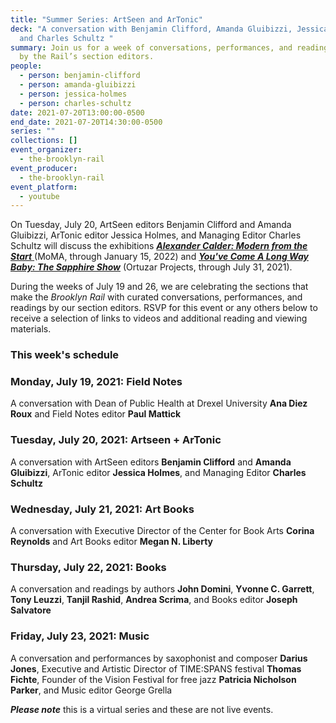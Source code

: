 ```yaml
---
title: "Summer Series: ArtSeen and ArTonic"
deck: "A conversation with Benjamin Clifford, Amanda Gluibizzi, Jessica Holmes,
  and Charles Schultz "
summary: Join us for a week of conversations, performances, and readings curated
  by the Rail’s section editors.
people:
  - person: benjamin-clifford
  - person: amanda-gluibizzi
  - person: jessica-holmes
  - person: charles-schultz
date: 2021-07-20T13:00:00-0500
end_date: 2021-07-20T14:30:00-0500
series: ""
collections: []
event_organizer:
  - the-brooklyn-rail
event_producer:
  - the-brooklyn-rail
event_platform:
  - youtube
---
```

On Tuesday, July 20, ArtSeen editors Benjamin Clifford and Amanda Gluibizzi, ArTonic editor Jessica Holmes, and Managing Editor Charles Schultz will discuss the exhibitions *[**Alexander Calder: Modern from the Start** ](https://www.moma.org/calendar/exhibitions/5209)*(MoMA, through January 15, 2022) and ***[You've Come A Long Way Baby: The Sapphire Show](https://www.ortuzarprojects.com/exhibitions/youve-come-a-long-way-baby-the-sapphire-show)*** (Ortuzar Projects, through July 31, 2021). 

During the weeks of July 19 and 26, we are celebrating the sections that make the *Brooklyn Rail* with curated  conversations, performances, and readings by our section editors. RSVP for this event or any others below to receive a selection of links to videos and additional reading and viewing materials. 



### This week's schedule



### **Monday, July 19, 2021: Field Notes** 

A conversation with Dean of Public Health at Drexel University **Ana Diez Roux** and Field Notes editor **Paul Mattick** 



### Tuesday, July 20, 2021: Artseen + ArTonic

A conversation with ArtSeen editors **Benjamin Clifford** and **Amanda Gluibizzi**, ArTonic editor **Jessica Holmes**, and Managing Editor **Charles Schultz** 



### Wednesday, July 21, 2021: Art Books

A conversation with Executive Director of the Center for Book Arts **Corina Reynolds** and Art Books editor **Megan N. Liberty** 



### Thursday, July 22, 2021: Books

A conversation and readings by authors **John Domini**, **Yvonne C. Garrett**, **Tony Leuzzi**, **Tanjil Rashid**, **Andrea Scrima**, and Books editor **Joseph Salvatore** 



### Friday, July 23, 2021: Music

A conversation and performances by saxophonist and composer **Darius Jones**, Executive and Artistic Director of TIME:SPANS festival **Thomas Fichte**, Founder of the Vision Festival for free jazz **Patricia Nicholson Parker**, and Music editor George Grella 



***Please note*** this is a virtual series and these are not live events.